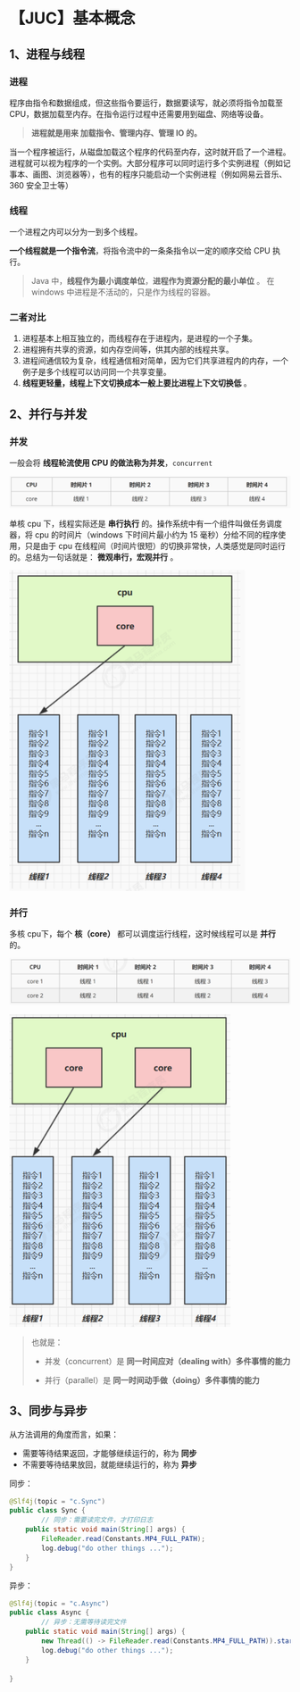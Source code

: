 # 【JUC】基本概念

## 1、进程与线程

### 进程

程序由指令和数据组成，但这些指令要运行，数据要读写，就必须将指令加载至 CPU，数据加载至内存。在指令运行过程中还需要用到磁盘、网络等设备。

> **进程就是用来 加载指令、管理内存、管理 IO 的。**

当一个程序被运行，从磁盘加载这个程序的代码至内存，这时就开启了一个进程。进程就可以视为程序的一个实例。大部分程序可以同时运行多个实例进程（例如记事本、画图、浏览器等），也有的程序只能启动一个实例进程（例如网易云音乐、360 安全卫士等）

### 线程

一个进程之内可以分为一到多个线程。

**一个线程就是一个指令流**，将指令流中的一条条指令以一定的顺序交给 CPU 执行。

> Java 中，**线程作为最小调度单位**，**进程作为资源分配的最小单位** 。 在 windows 中进程是不活动的，只是作为线程的容器。

### 二者对比

1. 进程基本上相互独立的，而线程存在于进程内，是进程的一个子集。
2. 进程拥有共享的资源，如内存空间等，供其内部的线程共享。
3. 进程间通信较为复杂，线程通信相对简单，因为它们共享进程内的内存，一个例子是多个线程可以访问同一个共享变量。
4. **线程更轻量，线程上下文切换成本一般上要比进程上下文切换低** 。

## 2、并行与并发

### 并发

一般会将 **线程轮流使用 CPU 的做法称为并发**，`concurrent`

![image-20230307100229711](./【JUC】进程与线程.assets/image-20230307100229711.png)

单核 cpu 下，线程实际还是 **串行执行** 的。操作系统中有一个组件叫做任务调度器，将 cpu 的时间片（windows 下时间片最小约为 15 毫秒）分给不同的程序使用，只是由于 cpu 在线程间（时间片很短）的切换非常快，人类感觉是同时运行的。总结为一句话就是： **微观串行，宏观并行** 。

![image-20230307100044984](./【JUC】进程与线程.assets/image-20230307100044984.png)

### 并行

多核 cpu下，每个 **核（core）** 都可以调度运行线程，这时候线程可以是 **并行** 的。

![image-20230307100342501](./【JUC】进程与线程.assets/image-20230307100342501.png)

![image-20230307100402437](./【JUC】进程与线程.assets/image-20230307100402437.png)

> 也就是：
>
> - 并发（concurrent）是 **同一时间应对（dealing with）多件事情的能力**
>
> - 并行（parallel）是 **同一时间动手做（doing）多件事情的能力**

## 3、同步与异步

从方法调用的角度而言，如果：

- 需要等待结果返回，才能够继续运行的，称为 **同步**
- 不需要等待结果放回，就能继续运行的，称为 **异步**

同步：

```java
@Slf4j(topic = "c.Sync")
public class Sync {
		// 同步：需要读完文件，才打印日志
    public static void main(String[] args) {
        FileReader.read(Constants.MP4_FULL_PATH);
        log.debug("do other things ...");
    }
}
```

异步：

```java
@Slf4j(topic = "c.Async")
public class Async {
		// 异步：无需等待读完文件
    public static void main(String[] args) {
        new Thread(() -> FileReader.read(Constants.MP4_FULL_PATH)).start();
        log.debug("do other things ...");
    }

}
```













